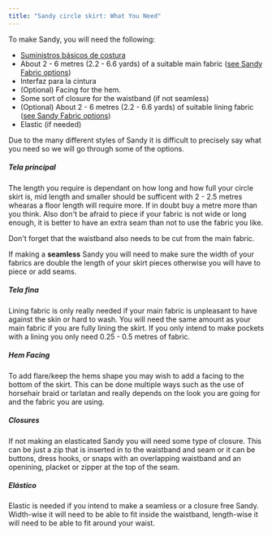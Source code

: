 ```yaml
---
title: "Sandy circle skirt: What You Need"
---
```


To make Sandy, you will need the following:

- [Suministros básicos de costura](/docs/sewing/basic-sewing-supplies)
- About 2 - 6 metres (2.2 - 6.6 yards) of a suitable main fabric ([see Sandy Fabric options](/docs/patterns/sandy/fabric))
- Interfaz para la cintura
- (Optional) Facing for the hem.
- Some sort of closure for the waistband (if not seamless)
- (Optional) About 2 - 6 metres (2.2 - 6.6 yards) of suitable lining fabric ([see Sandy Fabric options](/docs/patterns/sandy/fabric))
- Elastic (if needed)

Due to the many different styles of Sandy it is difficult to precisely say what you need so we will go through some of the options.

##### Tela principal

The length you require is dependant on how long and how full your circle skirt is, mid length and smaller should be sufficent with 2 - 2.5 metres whearas a floor length will require more. If in doubt buy a metre more than you think. Also don't be afraid to piece if your fabric is not wide or long enough, it is better to have an extra seam than not to use the fabric you like.

<Note>

Don't forget that the waistband also needs to be cut from the main fabric.

</Note>

<Warning>  

If making a **seamless** Sandy you will need to make sure the width of your fabrics are double the length of your skirt pieces otherwise you will have to piece or add seams.

</Warning>

##### Tela fina

Lining fabric is only really needed if your main fabric is unpleasant to have against the skin or hard to wash. You will need the same amount as your main fabric if you are fully lining the skirt. If you only intend to make pockets with a lining you only need 0.25 - 0.5 metres of fabric.

##### Hem Facing

To add flare/keep the hems shape you may wish to add a facing to the bottom of the skirt. This can be done multiple ways such as the use of horsehair braid or tarlatan and really depends on the look you are going for and the fabric you are using.

##### Closures

If not making an elasticated Sandy you will need some type of closure. This can be just a zip that is inserted in to the waistband and seam or it can be buttons, dress hooks, or snaps with an overlapping waistband and an openining, placket or zipper at the top of the seam.

##### Elástico

Elastic is needed if you intend to make a seamless or a closure free Sandy. Width-wise it will need to be able to fit inside the waistband, length-wise it will need to be able to fit around your waist.
